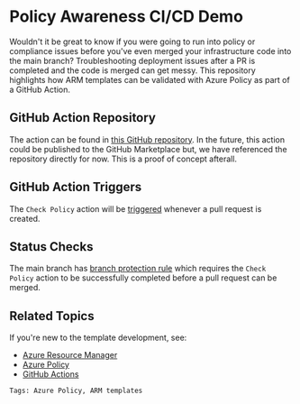 # Policy Awareness CI/CD Demo

Wouldn't it be great to know if you were going to run into policy or compliance issues before you've even merged your infrastructure code into the main branch? Troubleshooting deployment issues after a PR is completed and the code is merged can get messy.  This repository highlights how ARM templates can be validated with Azure Policy as part of a GitHub Action.

## GitHub Action Repository

The action can be found in [this GitHub repository](https://github.com/jrob5756/defaults-policyaware-action). In the future, this action could be published to the GitHub Marketplace but, we have referenced the repository directly for now.  This is a proof of concept afterall.

## GitHub Action Triggers

The `Check Policy` action will be [triggered](https://docs.github.com/en/actions/learn-github-actions/events-that-trigger-workflows) whenever a pull request is created.

## Status Checks

The main branch has [branch protection rule](https://docs.github.com/en/repositories/configuring-branches-and-merges-in-your-repository/defining-the-mergeability-of-pull-requests/managing-a-branch-protection-rule) which requires the `Check Policy` action to be successfully completed before a pull request can be merged.

## Related Topics

If you're new to the template development, see:

- [Azure Resource Manager](https://docs.microsoft.com/en-us/azure/azure-resource-manager/)
- [Azure Policy](https://docs.microsoft.com/en-us/azure/governance/policy/overview)
- [GitHub Actions](https://docs.github.com/en/actions)

`Tags: Azure Policy, ARM templates`
